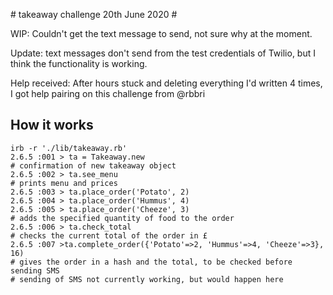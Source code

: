 # takeaway challenge 20th June 2020 #

WIP: Couldn't get the text message to send, not sure why at the moment.

Update: text messages don't send from the test credentials of Twilio, but I think the functionality is working.

Help received: After hours stuck and deleting everything I'd written 4 times, I got help pairing on this challenge from @rbbri 

## How it works ##
``` 
irb -r './lib/takeaway.rb'
2.6.5 :001 > ta = Takeaway.new
# confirmation of new takeaway object
2.6.5 :002 > ta.see_menu
# prints menu and prices
2.6.5 :003 > ta.place_order('Potato', 2)
2.6.5 :004 > ta.place_order('Hummus', 4)
2.6.5 :005 > ta.place_order('Cheeze', 3)
# adds the specified quantity of food to the order
2.6.5 :006 > ta.check_total
# checks the current total of the order in £
2.6.5 :007 >ta.complete_order({'Potato'=>2, 'Hummus'=>4, 'Cheeze'=>3}, 16)
# gives the order in a hash and the total, to be checked before sending SMS
# sending of SMS not currently working, but would happen here
```
